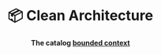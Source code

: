 <br>
<div align="center">
    <h1>📦 Clean Architecture</h1>
    <strong>The catalog <a href="https://deviq.com/domain-driven-design/bounded-context">bounded context</a></strong>
</div>
<br>
<br>
